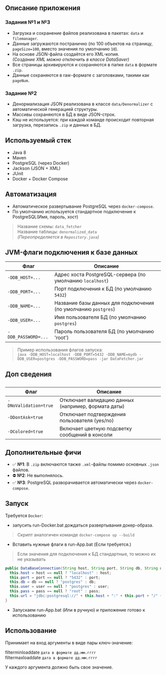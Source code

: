 ## Описание приложения

### Задания №1 и №3

- Загрузка и сохранение файлов реализована в пакетах: `data` и `filemanager`.
- Данные загружаются постранично (по 100 объектов на страницу, `pageSize=100`, вместо значения по умолчанию `10`).
- На основе JSON-файла создаётся его XML-копия.  
  _(Создание XML можно отключить в классе DataSaver)_
- Все страницы архивируются и сохраняются в папке `data` в формате `.zip`.
- Данные сохраняются в raw-формате с заголовками, такими как `pageNum`.

### Задание №2

- Денормализация JSON реализована в классе `data/Denormalizer` с автоматической генерацией структуры.
- Массивы сохраняются в БД в виде JSON-строк.
- Кэш не используется: при каждой команде происходит повторная загрузка, перезапись `.zip` и данных в БД.

##  Используемый стек

- Java 8
- Maven
- PostgreSQL (через Docker)
- Jackson (JSON + XML)
- JUnit
- Docker + Docker Compose

##  Автоматизация

- Автоматическое развертывание PostgreSQL через `docker-compose`.
- По умолчанию используется стандартное подключение к PostgreSQL(Имя, пароль, хост)
>Название схемы: `data_fetcher`
><br>Название таблицы: `denormalized_data`  
>_(Переопределяется в `Repository.java`)_

##  JVM-флаги подключения к базе данных

| Флаг               | Описание                                                                        |
|--------------------|---------------------------------------------------------------------------------|
| `-DDB_HOST=...`     | Адрес хоста PostgreSQL-сервера (по умолчанию `localhost`)                       |
| `-DDB_PORT=...`     | Порт подключения к БД (по умолчанию `5432`)                                     |
| `-DDB_NAME=...`     | Название базы данных для подключения  (по умолчанию `postgres`)                 |
| `-DDB_USER=...`     | Имя пользователя БД       (по умолчанию `postgres`)                             |
| `-DDB_PASSWORD=...` | Пароль пользователя БД     (по умолчанию 'root')                                |

> Пример использования флагов запуска:  
> `java -DDB_HOST=localhost -DDB_PORT=5432 -DDB_NAME=mydb -DDB_USER=postgres -DDB_PASSWORD=pass -jar DataFetcher.jar`


## Доп сведения

##
| Флаг                   | Описание                                                                 |
|------------------------|--------------------------------------------------------------------------|
| `-DNoValidation=true`   | Отключает валидацию данных (например, формата даты)                     |
| `-DDontAsk=true`        | Отключает подтверждения пользователя (yes/no)                           |
| `-DColored=true`        | Включает цветную подсветку сообщений в консоли                          |

## Дополнительные фичи

- ✅ **№1**: В `.zip` включаются также `.xml`-файлы помимо основных `.json` файлов.
- ⛔ **№2**: Не выполнялось.
- ✅ **№3**: PostgreSQL разворачивается автоматически через `docker-compose`.

## Запуск
Требуется `Docker`:
- запусить run-Docker.bat дождаться развертывания докер-образа. 
 >Скрипт аналогичен команде `docker-compose up --build`


- Вставить нужные флаги в run-App.bat (Если требуется.)
> Если значения для подключения к БД стандартные, то можно их не указывать
```java
public DataBaseConnection(String host, String port, String db, String user, String pass) {
  this.host = host == null ? "localhost" : host;
  this.port = port == null ? "5432" : port;
  this.db = db == null ? "postgres" : db;
  this.user = user == null ? "postgres" : user;
  this.pass = pass == null ? "root" : pass;
  this.url = "jdbc:postgresql://" + this.host + ":" + this.port + "/" + this.db;
}
```
- Запускаем run-App.bat (Или в ручную) и приложение готово к использованию
## Использование
Принимает на вход аргументы в виде пары ключ-значение:

filterminloaddate `дата в формате дд.мм.гггг`<br>
filtermaxloaddate `дата в формате дд.мм.гггг`

У каждого аргумента должно быть свое значение.